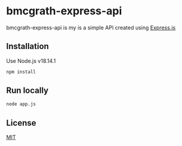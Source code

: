# bmcgrath-express-api

bmcgrath-express-api is my is a simple API created using [Express.js](https://expressjs.com/)

## Installation

Use Node.js v18.14.1

```bash
npm install
```

## Run locally

```bash
node app.js
```

## License

[MIT](https://choosealicense.com/licenses/mit/)
